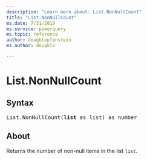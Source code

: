 ```yaml
---
description: "Learn more about: List.NonNullCount"
title: "List.NonNullCount"
ms.date: 7/31/2019
ms.service: powerquery
ms.topic: reference
author: dougklopfenstein
ms.author: dougklo

---
```

# List.NonNullCount

## Syntax

<pre>
List.NonNullCount(<b>list</b> as list) as number
</pre>
  
## About  
Returns the number of non-null items in the list `list`.
